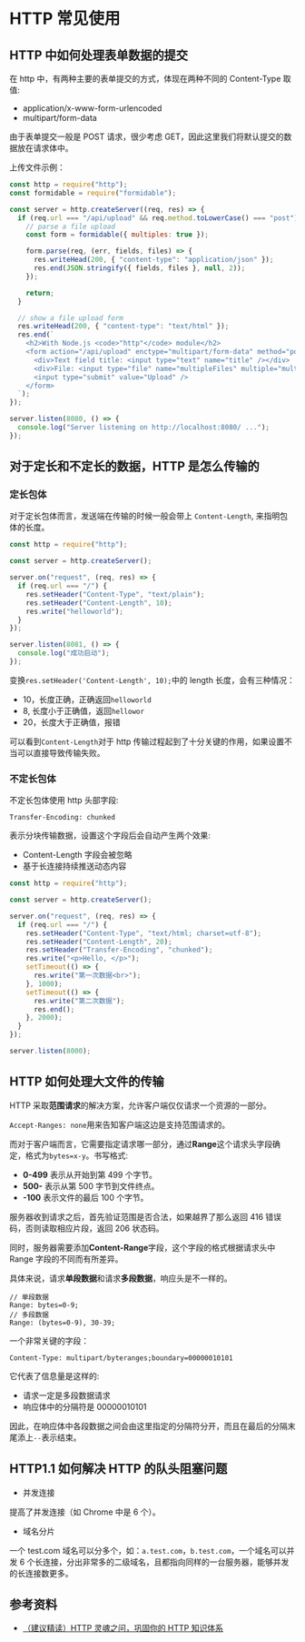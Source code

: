# HTTP 常见使用

## HTTP 中如何处理表单数据的提交

在 http 中，有两种主要的表单提交的方式，体现在两种不同的 Content-Type 取值:

- application/x-www-form-urlencoded
- multipart/form-data

由于表单提交一般是 POST 请求，很少考虑 GET，因此这里我们将默认提交的数据放在请求体中。

上传文件示例：

```js
const http = require("http");
const formidable = require("formidable");

const server = http.createServer((req, res) => {
  if (req.url === "/api/upload" && req.method.toLowerCase() === "post") {
    // parse a file upload
    const form = formidable({ multiples: true });

    form.parse(req, (err, fields, files) => {
      res.writeHead(200, { "content-type": "application/json" });
      res.end(JSON.stringify({ fields, files }, null, 2));
    });

    return;
  }

  // show a file upload form
  res.writeHead(200, { "content-type": "text/html" });
  res.end(`
    <h2>With Node.js <code>"http"</code> module</h2>
    <form action="/api/upload" enctype="multipart/form-data" method="post">
      <div>Text field title: <input type="text" name="title" /></div>
      <div>File: <input type="file" name="multipleFiles" multiple="multiple" /></div>
      <input type="submit" value="Upload" />
    </form>
  `);
});

server.listen(8080, () => {
  console.log("Server listening on http://localhost:8080/ ...");
});
```

## 对于定长和不定长的数据，HTTP 是怎么传输的

### 定长包体

对于定长包体而言，发送端在传输的时候一般会带上 `Content-Length`, 来指明包体的长度。

```js
const http = require("http");

const server = http.createServer();

server.on("request", (req, res) => {
  if (req.url === "/") {
    res.setHeader("Content-Type", "text/plain");
    res.setHeader("Content-Length", 10);
    res.write("helloworld");
  }
});

server.listen(8081, () => {
  console.log("成功启动");
});
```

变换`res.setHeader('Content-Length', 10);`中的 length 长度，会有三种情况：

- 10，长度正确，正确返回`helloworld`
- 8, 长度小于正确值，返回`hellowor`
- 20，长度大于正确值，报错

可以看到`Content-Length`对于 http 传输过程起到了十分关键的作用，如果设置不当可以直接导致传输失败。

### 不定长包体

不定长包体使用 http 头部字段:

```http
Transfer-Encoding: chunked
```

表示分块传输数据，设置这个字段后会自动产生两个效果:

- Content-Length 字段会被忽略
- 基于长连接持续推送动态内容

```js
const http = require("http");

const server = http.createServer();

server.on("request", (req, res) => {
  if (req.url === "/") {
    res.setHeader("Content-Type", "text/html; charset=utf-8");
    res.setHeader("Content-Length", 20);
    res.setHeader("Transfer-Encoding", "chunked");
    res.write("<p>Hello, </p>");
    setTimeout(() => {
      res.write("第一次数据<br>");
    }, 1000);
    setTimeout(() => {
      res.write("第二次数据");
      res.end();
    }, 2000);
  }
});

server.listen(8000);
```

## HTTP 如何处理大文件的传输

HTTP 采取**范围请求**的解决方案，允许客户端仅仅请求一个资源的一部分。

`Accept-Ranges: none`用来告知客户端这边是支持范围请求的。

而对于客户端而言，它需要指定请求哪一部分，通过**Range**这个请求头字段确定，格式为`bytes=x-y`。书写格式:

- **0-499** 表示从开始到第 499 个字节。
- **500-** 表示从第 500 字节到文件终点。
- **-100** 表示文件的最后 100 个字节。

服务器收到请求之后，首先验证范围是否合法，如果越界了那么返回 416 错误码，否则读取相应片段，返回 206 状态码。

同时，服务器需要添加**Content-Range**字段，这个字段的格式根据请求头中 Range 字段的不同而有所差异。

具体来说，请求**单段数据**和请求**多段数据**，响应头是不一样的。

```http
// 单段数据
Range: bytes=0-9;
// 多段数据
Range: (bytes=0-9), 30-39;
```

一个非常关键的字段：

```http
Content-Type: multipart/byteranges;boundary=00000010101
```

它代表了信息量是这样的:

- 请求一定是多段数据请求
- 响应体中的分隔符是 00000010101

因此，在响应体中各段数据之间会由这里指定的分隔符分开，而且在最后的分隔末尾添上`--`表示结束。

## HTTP1.1 如何解决 HTTP 的队头阻塞问题

- 并发连接

提高了并发连接（如 Chrome 中是 6 个）。

- 域名分片

一个 test.com 域名可以分多个，如：`a.test.com`，`b.test.com`，一个域名可以并发 6 个长连接，分出非常多的二级域名，且都指向同样的一台服务器，能够并发的长连接数更多。

## 参考资料

- [（建议精读）HTTP 灵魂之问，巩固你的 HTTP 知识体系](https://juejin.im/post/5e76bd516fb9a07cce750746)
